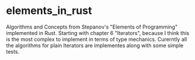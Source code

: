 # elements_in_rust
Algorithms and Concepts from Stepanov's "Elements of Programming" implemented in Rust. Starting with chapter 6 "Iterators", because I think this is the most complex to implement in terms of type mechanics. Curerntly all the algorithms for plain Iterators are implementes along with some simple tests.
